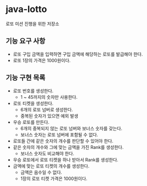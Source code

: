 # java-lotto
로또 미션 진행을 위한 저장소

## 기능 요구 사항

- 로또 구입 금액을 입력하면 구입 금액에 해당하는 로또를 발급해야 한다.
- 로또 1장의 가격은 1000원이다.

## 기능 구현 목록

- 로또 번호를 생성한다.
    - 1 ~ 45까지의 숫자만 사용한다.
- 로또 티켓을 생성한다.
    - 6개의 로또 넘버로 생성한다.
    - 중복된 숫자가 있으면 예외 발생
- 우승 로또를 만든다.
    - 6개의 중복되지 않는 로또 넘버와 보너스 숫자를 갖는다.
    - 보너스 숫자는 로또 넘버에 포함될 수 없다.
- 로또들 간에 같은 숫자의 개수를 판단할 수 있어야 한다.
- 같은 숫자의 개수와 그에 맞는 금액을 가진 Rank를 생성한다.
    - 보너스 숫자도 비교해야 한다. 
- 우승 로또에서 로또 티켓을 하나 받아서 Rank를 생성한다.
- 금액에 맞는 로또 티켓의 개수를 생성한다.
    - 금액은 음수일 수 없다.
    - 1장의 로또 티켓 가격은 1000원이다.